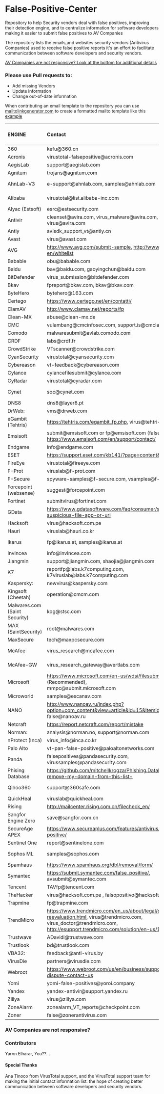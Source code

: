# False-Positive-Center
Repository to help Security vendors deal with false positives, improving their detection engine, and to centralize information for software developers making it easier to submit false positives to AV Companies

The repository lists the emails,and websites security vendors (Antivirus Companies) used to receive false positive reports
it's an effort to facilitate communication between software developers and security vendors. 

[AV Companies are not responsive? Look at the bottom for additional details](###AV-Companies-are-not-responsive?)


### Please use Pull requests to: 

- Add missing Vendors
- Update information
- Change out-of-date information

When contributing an email template to the repository you can use [mailtolinkgenerator.com](https://mailtolinkgenerator.com/) to create a formatted mailto template
like this [example](mailto:virus_research@avertlabs.com?subject=FALSE%3A%20file%20detected%20by%20McAfee.&body=Hi%2C%0D%0A%0D%0AMy%20Program%20Is%20Falsely%20Detected%20With%20XXXXXXXXX%20in%20Virus%20Total%2C%20Please%20double%20check.%0D%0AProduct%3A%20McAfee%20At%20Virus%20Total%0D%0AEngine%3A%20unknown%0D%0A%0D%0AVirus%20totaled%20linked%3A%0D%0AXXXXXXXXXX%0D%0A%0D%0ABest%20Regards%0D%0A%0D%0A%5Bfalse-positive%20center%20github%5D)



| ENGINE | Contact | Email Template | Issues A Case Number |
|:--- | :--- | :---: | :---: |
| 360 | kefu<span><span>@</span></span>360.cn | | |
| Acronis | virustotal-falsepositive<span>@</span>acronis.com | | |
| AegisLab | support<span>@</span>aegislab.com | | |
| Agnitum | trojans<span>@</span>agnitum.com | | |
| AhnLab-V3 | e-support<span>@</span>ahnlab.com, samples<span>@</span>ahnlab.com | [Send Report](vendors/AhnLab-V3.md) | No |
| Alibaba | virustotal<span>@</span>list.alibaba-inc.com | [Send Report](vendors/Alibaba.md) | No | 
| Alyac (Estsoft) | esrc<span>@</span>estsecurity.com | | |
| Antivir | cleanset<span>@</span>avira.com, virus_malware<span>@</span>avira.com, virus<span>@</span>avira.com | | |
| Antiy | avlsdk_support_vt<span>@</span>antiy.cn | | |
| Avast | virus<span>@</span>avast.com | | |
| AVG | http://www.avg.com/submit-sample, http://www.avg.com/us-en/whitelist | | |
| Babable | obu<span>@</span>babable.com | | |
| Baidu | bav<span>@</span>baidu.com, gaoyingchun<span>@</span>baidu.com | | |
| BitDefender | virus_submission<span>@</span>bitdefender.com | | |
| Bkav | fpreport<span>@</span>bkav.com, bkav<span>@</span>bkav.com | | |
| ByteHero | bytehero<span>@</span>163.com | | |
| Certego | https://www.certego.net/en/contatti/ | | |
| ClamAV | http://www.clamav.net/reports/fp | | |
| Clean-MX | abuse<span>@</span>clean-mx.de | | |
| CMC | vulambang<span>@</span>cmcinfosec.com, support.is<span>@</span>cmclab.net | | |
| Comodo | malwaresubmit<span>@</span>avlab.comodo.com | | |
| CRDF | labs<span>@</span>crdf.fr | | |
| CrowdStrike | VTscanner<span>@</span>crowdstrike.com | | |
| CyanSecurity | virustotal<span>@</span>cyansecurity.com | | |
| Cybereason | vt-feedback<span>@</span>cybereason.com | | |
| Cylance | cylancefilesubmit<span>@</span>cylance.com | | |
| CyRadar | virustotal<span>@</span>cyradar.com | | |
| Cynet |	soc<span>@</span>cynet.com |  [Send Report](vendors/Cynet.md) | Yes |
| DNS8 | dns8<span>@</span>layer8.pt | | |
| DrWeb: | vms<span>@</span>drweb.com | | |
| eGambit (Tehtris) | https://tehtris.com/egambit_fp.php, virus<span>@</span>tehtri-security.com  |  |  |
| Emsisoft | submit<span>@</span>emsisoft.com or fp<span>@</span>emsisoft.com (false positives), https://www.emsisoft.com/en/support/contact/ | | |
| Endgame | info<span>@</span>endgame.com | | |
| ESET | https://support.eset.com/kb141/?page=content&id=SOLN141 | | |
| FireEye | virustotal<span>@</span>fireeye.com | | |
| F-Prot | viruslab<span>@</span>f-prot.com | | |
| F-Secure | spyware-samples<span>@</span>f-secure.com, vsamples<span>@</span>f-secure.com | | |
| Forcepoint (websense) | suggest<span>@</span>forcepoint.com | | |
| Fortinet | submitvirus<span>@</span>fortinet.com | | |
| GData | https://www.gdatasoftware.com/faq/consumer/submit-a-suspicious-file-app-or-url | | |
| Hacksoft | virus<span>@</span>hacksoft.com.pe | | |
| Hauri | viruslab<span>@</span>hauri.co.kr | | |
| Ikarus | fp<span>@</span>ikarus.at, samples<span>@</span>ikarus.at | [Send Report](vendors/Ikarus.md) | No |
| Invincea | info<span>@</span>invincea.com | | |
| Jiangmin | support<span>@</span>jiangmin.com, shaojia<span>@</span>jiangmin.com | | |
| K7 | reportfp<span>@</span>labs.k7computing.com, k7viruslab<span>@</span>labs.k7computing.com | | |
| Kaspersky: | newvirus<span>@</span>kaspersky.com | | |
| Kingsoft (Cheetah) | operation<span>@</span>cmcm.com | | |
| Malwares.com (Saint Security) | kog<span>@</span>stsc.com | | |
| MAX (SaintSecurity) | root<span>@</span>malwares.com | | |
| MaxSecure | tech<span>@</span>maxpcsecure.com | | |
| McAfee | virus_research<span>@</span>mcafee.com | [Send Report](vendors/McAfee.md) | No |
| McAfee-GW | virus_research_gateway<span>@</span>avertlabs.com | [Send Report](vendors/McAfee-GW.md) | No |
| Microsoft | https://www.microsoft.com/en-us/wdsi/filesubmission (Recommended),<br>mmpc<span>@</span>submit.microsoft.com | | Yes |
| Microworld | samples<span>@</span>escanav.com | | |
| NANO | http://www.nanoav.ru/index.php?option=com_content&view=article&id=15&Itemid=83&lang=en, false<span>@</span>nanoav.ru |  |  |
| Netcraft | https://report.netcraft.com/report/mistake | | |
| Norman: | analysis<span>@</span>norman.no, support<span>@</span>norman.com | | |
| nProtect (Inca) | virus_info<span>@</span>inca.co.kr | | |
| Palo Alto | vt-pan-false-positive<span>@</span>paloaltonetworks.com | | |
| Panda | falsepositives<span>@</span>pandasecurity.com, virussamples<span>@</span>pandasecurity.com | | |
| Phising Database | https://github.com/mitchellkrogza/Phishing.Database#please-remove-my-domain-from-this-list- | | |
| Qihoo360 | support<span>@</span>360safe.com | [Send Report](vendors/Qihoo-360.md) | |
| QuickHeal | viruslab<span>@</span>quickheal.com | | |
| Rising | http://mailcenter.rising.com.cn/filecheck_en/ | | |
| Sangfor Engine Zero | save<span>@</span>sangfor.com.cn | [Send Report](vendors/Sangfor.md) | No |
| SecureAge APEX | https://www.secureaplus.com/features/antivirus/report-false-positive/ | - | Yes |
| Sentinel One | report<span>@</span>sentinelone.com | | |
| Sophos ML | samples<span>@</span>sophos.com | [Send Report](vendors/Sophos-ML.md) | |
| Spamhaus | https://www.spamhaus.org/dbl/removal/form/ | | |
| Symantec | https://submit.symantec.com/false_positive/, avsubmit<span>@</span>symantec.com | | |
| Tencent | TAVfp<span>@</span>tencent.com | | |
| TheHacker | virus<span>@</span>hacksoft.com.pe , falsopositivo<span>@</span>hacksoft.com.pe | | |
| Trapmine | fp<span>@</span>trapmine.com | | |
| TrendMicro | https://www.trendmicro.com/en_us/about/legal/detection-reevaluation.html, virus<span>@</span>trendmicro.com, virus_doctor<span>@</span>trendmicro.com,  http://esupport.trendmicro.com/solution/en-us/1037634.aspx | | |
| Trustwave | ADavidi<span>@</span>trustwave.com | | |
| Trustlook | bd<span>@</span>trustlook.com | | |
| VBA32: | feedback<span>@</span>anti-virus.by | | |
| VirusDie | partners<span>@</span>virusdie.com | | |
| Webroot | https://www.webroot.com/us/en/business/support/vendor-dispute-contact-us | | |
| Yomi | yomi-false-positives<span>@</span>yoroi.company | | |
| Yandex | yandex-antivir<span>@</span>support.yandex.ru | | |
| Zillya | virus<span>@</span>zillya.com | | |
| ZoneAlarm | zonealarm_VT_reports<span>@</span>checkpoint.com | | |
| Zoner | false<span>@</span>zonerantivirus.com | | |



### AV Companies are not responsive?






### Contributors
Yaron Elharar, You??...

#### Special Thanks
Ana Tinoco from VirusTotal support, and the VirusTotal support team for making the initial contact information list. 
the hope of creating better communication between software developers and security vendors.
